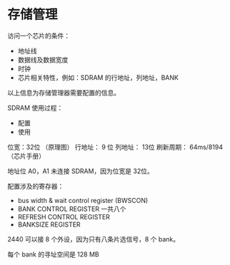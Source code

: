 # 存储管理

访问一个芯片的条件：

* 地址线
* 数据线及数据宽度
* 时钟
* 芯片相关特性，例如：SDRAM 的行地址，列地址，BANK


以上信息为存储管理器需要配置的信息。

SDRAM 使用过程：

* 配置
* 使用


位宽：32位               （原理图）
行地址： 9 位
列地址： 13位 
刷新周期： 64ms/8194     （芯片手册）

地址位 A0，A1 未连接 SDRAM，因为位宽是 32位。

配置涉及的寄存器：

* bus width & wait control register (BWSCON)
* BANK CONTROL REGISTER 一共八个
* REFRESH CONTROL REGISTER
* BANKSIZE REGISTER

2440 可以接 8 个外设，因为只有八条片选信号，8 个 bank。


每个 bank 的寻址空间是 128 MB